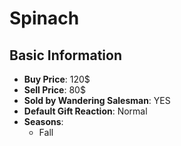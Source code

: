 # Spinach

## Basic Information

- **Buy Price**: 120$
- **Sell Price**: 80$
- **Sold by Wandering Salesman**: YES
- **Default Gift Reaction**: Normal
- **Seasons**:
  - Fall